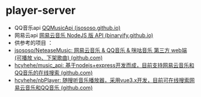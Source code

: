 # player-server

* QQ音乐api [QQMusicApi (jsososo.github.io)](https://jsososo.github.io/QQMusicApi/#/?id=qqmusicapi)
* 网易云api [网易云音乐 NodeJS 版 API (binaryify.github.io)](https://binaryify.github.io/NeteaseCloudMusicApi/#/?id=_1-%e6%89%8b%e6%9c%ba%e7%99%bb%e5%bd%95)
* 供参考的项目 ：
* [jsososo/NeteaseMusic: 网易云音乐 &amp; QQ音乐 &amp; 咪咕音乐 第三方 web端 (可播放 vip、下架歌曲) (github.com)](https://github.com/jsososo/NeteaseMusic)
* [hcyhehe/music_api: 基于nodejs+express开发而成，目前支持网易云音乐和QQ音乐的在线搜索 (github.com)](https://github.com/hcyhehe/music_api)
* [hcyhehe/nbPlayer: 随搜听音乐播放器，采用vue3.x开发，目前可在线搜索网易云音乐和QQ音乐 (github.com)](https://github.com/hcyhehe/nbPlayer)
